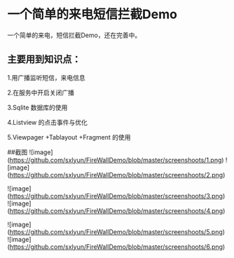 #  一个简单的来电短信拦截Demo
一个简单的来电，短信拦截Demo，还在完善中。


## 主要用到知识点：
1.用广播监听短信，来电信息

2.在服务中开启关闭广播

3.Sqlite 数据库的使用

4.Listview 的点击事件与优化

5.Viewpager +Tablayout +Fragment 的使用

##截图
![image] (https://github.com/sxlyun/FireWallDemo/blob/master/screenshoots/1.png)
![image] (https://github.com/sxlyun/FireWallDemo/blob/master/screenshoots/2.png)

![image] (https://github.com/sxlyun/FireWallDemo/blob/master/screenshoots/3.png)
![image] (https://github.com/sxlyun/FireWallDemo/blob/master/screenshoots/4.png)

![image] (https://github.com/sxlyun/FireWallDemo/blob/master/screenshoots/5.png)
![image] (https://github.com/sxlyun/FireWallDemo/blob/master/screenshoots/6.png)
